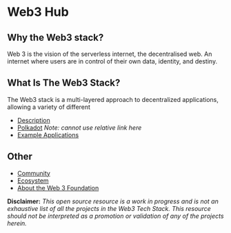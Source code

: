 # Web3 Hub

## Why the Web3 stack?
Web 3 is the vision of the serverless internet, the decentralised web. An internet where users are in control of their own data, identity, and destiny.

## What Is The Web3 Stack?

The Web3 stack is a multi-layered approach to decentralized applications, allowing a variety of different

* [Description](tech_stack/tech_stack_overview)
* [Polkadot](../../polkadot/docs/index) _Note: cannot use relative link here_
* [Example Applications](example-apps)

## Other

* [Community](community)
* [Ecosystem](ecosystem)
* [About the Web 3 Foundation](resources/web3-foundation)

**Disclaimer:** _This open source resource is a work in progress and is not an exhaustive list of all the projects in the Web3 Tech Stack. This resource should not be interpreted as a promotion or validation of any of the projects herein._

